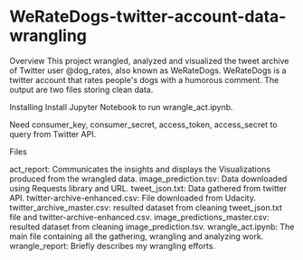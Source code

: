 # WeRateDogs-twitter-account-data-wrangling


Overview
This project wrangled, analyzed and visualized the tweet archive of Twitter user @dog_rates, also known as WeRateDogs. WeRateDogs is a twitter account that rates people's dogs with a humorous comment. The output are two files storing clean data.

Installing
Install Jupyter Notebook to run wrangle_act.ipynb.

Need consumer_key, consumer_secret, access_token, access_secret to query from Twitter API.



Files

act_report: Communicates the insights and displays the Visualizations produced from the wrangled data.
image_prediction.tsv: Data downloaded using Requests library and URL.
tweet_json.txt: Data gathered from twitter API.
twitter-archive-enhanced.csv: File downloaded from Udacity.
twitter_archive_master.csv: resulted dataset from cleaning tweet_json.txt file and twitter-archive-enhanced.csv.
image_predictions_master.csv: resulted dataset from cleaning image_prediction.tsv.
wrangle_act.ipynb: The main file containing all the gathering, wrangling and analyzing work.
wrangle_report: Briefly describes my wrangling efforts.
